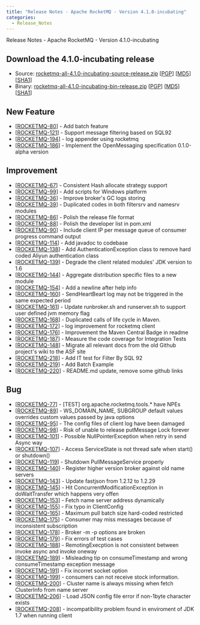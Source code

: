 ```yaml
---
title: "Release Notes - Apache RocketMQ - Version 4.1.0-incubating"
categories:
  - Release_Notes
---
```


Release Notes - Apache RocketMQ - Version 4.1.0-incubating

<h2> Download the 4.1.0-incubating release
</h2>

* Source: [rocketmq-all-4.1.0-incubating-source-release.zip](https://www.apache.org/dyn/closer.cgi?path=rocketmq/4.1.0-incubating/rocketmq-all-4.1.0-incubating-source-release.zip) [[PGP](https://www.apache.org/dist/rocketmq/4.1.0-incubating/rocketmq-all-4.1.0-incubating-source-release.zip.asc)] [[MD5](https://www.apache.org/dist/rocketmq/4.1.0-incubating/rocketmq-all-4.1.0-incubating-source-release.zip.md5)] [[SHA1](https://www.apache.org/dist/rocketmq/4.1.0-incubating/rocketmq-all-4.1.0-incubating-source-release.zip.sha1)]
* Binary: [rocketmq-all-4.1.0-incubating-bin-release.zip](https://www.apache.org/dyn/closer.cgi?path=rocketmq/4.1.0-incubating/rocketmq-all-4.1.0-incubating-bin-release.zip) [[PGP](https://www.apache.org/dist/rocketmq/4.1.0-incubating/rocketmq-all-4.1.0-incubating-bin-release.zip.asc)] [[MD5](https://www.apache.org/dist/rocketmq/4.1.0-incubating/rocketmq-all-4.1.0-incubating-bin-release.zip.md5)] [[SHA1](https://www.apache.org/dist/rocketmq/4.1.0-incubating/rocketmq-all-4.1.0-incubating-bin-release.zip.sha1)]


## New Feature

*   [[ROCKETMQ-80](https://issues.apache.org/jira/browse/ROCKETMQ-80)] - Add batch feature
*   [[ROCKETMQ-121](https://issues.apache.org/jira/browse/ROCKETMQ-121)] - Support message filtering based on SQL92
*   [[ROCKETMQ-194](https://issues.apache.org/jira/browse/ROCKETMQ-194)] - log appender using rocketmq
*   [[ROCKETMQ-186](https://issues.apache.org/jira/browse/ROCKETMQ-186)] - Implement the OpenMessaging specification 0.1.0-alpha version


## Improvement

*   [[ROCKETMQ-67](https://issues.apache.org/jira/browse/ROCKETMQ-67)] - Consistent Hash allocate strategy support
*   [[ROCKETMQ-99](https://issues.apache.org/jira/browse/ROCKETMQ-99)] - Add scripts for Windows platform
*   [[ROCKETMQ-36](https://issues.apache.org/jira/browse/ROCKETMQ-36)] - Improve broker's GC logs storing
*   [[ROCKETMQ-39](https://issues.apache.org/jira/browse/ROCKETMQ-39)] - Duplicated codes in both filtersrv and namesrv modules
*   [[ROCKETMQ-86](https://issues.apache.org/jira/browse/ROCKETMQ-86)] - Polish the release file format
*   [[ROCKETMQ-88](https://issues.apache.org/jira/browse/ROCKETMQ-88)] - Polish the developer list in pom.xml
*   [[ROCKETMQ-90](https://issues.apache.org/jira/browse/ROCKETMQ-90)] - Include client IP per message queue of consumer progress command output
*   [[ROCKETMQ-114](https://issues.apache.org/jira/browse/ROCKETMQ-114)] - Add javadoc to codebase
*   [[ROCKETMQ-138](https://issues.apache.org/jira/browse/ROCKETMQ-138)] - Add AuthenticationException class to remove hard coded Aliyun authentication class
*   [[ROCKETMQ-139](https://issues.apache.org/jira/browse/ROCKETMQ-139)] - Degrade the client related modules' JDK version to 1.6
*   [[ROCKETMQ-144](https://issues.apache.org/jira/browse/ROCKETMQ-144)] - Aggregate distribution specific files to a new module
*   [[ROCKETMQ-154](https://issues.apache.org/jira/browse/ROCKETMQ-154)] - Add a newline after help info
*   [[ROCKETMQ-160](https://issues.apache.org/jira/browse/ROCKETMQ-160)] - SendHeartBeart log may not be triggered in the same expected period
*   [[ROCKETMQ-161](https://issues.apache.org/jira/browse/ROCKETMQ-161)] - Update runbroker.sh and runserver.sh to support user defined jvm memory flag
*   [[ROCKETMQ-168](https://issues.apache.org/jira/browse/ROCKETMQ-168)] - Duplicated calls of life cycle in Maven.
*   [[ROCKETMQ-172](https://issues.apache.org/jira/browse/ROCKETMQ-172)] - log improvement for rocketmq client
*   [[ROCKETMQ-176](https://issues.apache.org/jira/browse/ROCKETMQ-176)] - Improvement the Maven Central Badge in readme
*   [[ROCKETMQ-187](https://issues.apache.org/jira/browse/ROCKETMQ-187)] - Measure the code coverage for Integration Tests
*   [[ROCKETMQ-148](https://issues.apache.org/jira/browse/ROCKETMQ-148)] - Migrate all relevant docs from the old Github project's wiki to the ASF site
*   [[ROCKETMQ-218](https://issues.apache.org/jira/browse/ROCKETMQ-218)] - Add IT test for Filter By SQL 92
*   [[ROCKETMQ-219](https://issues.apache.org/jira/browse/ROCKETMQ-219)] - Add Batch Example
*   [[ROCKETMQ-220](https://issues.apache.org/jira/browse/ROCKETMQ-220)] - README.md update, remove some github links


## Bug

*   [[ROCKETMQ-77](https://issues.apache.org/jira/browse/ROCKETMQ-77)] - [TEST] org.apache.rocketmq.tools.* have NPEs
*   [[ROCKETMQ-89](https://issues.apache.org/jira/browse/ROCKETMQ-89)] - WS_DOMAIN_NAME, SUBGROUP default values overrides custom values passed by java options
*   [[ROCKETMQ-95](https://issues.apache.org/jira/browse/ROCKETMQ-95)] - The config files of client log have been damaged
*   [[ROCKETMQ-98](https://issues.apache.org/jira/browse/ROCKETMQ-98)] - Risk of unable to release putMessage Lock forever
*   [[ROCKETMQ-101](https://issues.apache.org/jira/browse/ROCKETMQ-101)] - Possible NullPointerException when retry in send Async way
*   [[ROCKETMQ-107](https://issues.apache.org/jira/browse/ROCKETMQ-107)] - Access ServiceState is not thread safe when start() or shutdown()
*   [[ROCKETMQ-119](https://issues.apache.org/jira/browse/ROCKETMQ-119)] - Shutdown PullMessageService properly
*   [[ROCKETMQ-140](https://issues.apache.org/jira/browse/ROCKETMQ-140)] - Register higher version broker against old name servers
*   [[ROCKETMQ-143](https://issues.apache.org/jira/browse/ROCKETMQ-143)] - Update fastjson from 1.2.12 to 1.2.29
*   [[ROCKETMQ-145](https://issues.apache.org/jira/browse/ROCKETMQ-145)] - Hit ConcurrentModificationException in doWaitTransfer which happens very offen
*   [[ROCKETMQ-153](https://issues.apache.org/jira/browse/ROCKETMQ-153)] - Fetch name server address dynamically
*   [[ROCKETMQ-155](https://issues.apache.org/jira/browse/ROCKETMQ-155)] - Fix typo in ClientConfig
*   [[ROCKETMQ-165](https://issues.apache.org/jira/browse/ROCKETMQ-165)] - Maximum pull batch size hard-coded restricted
*   [[ROCKETMQ-175](https://issues.apache.org/jira/browse/ROCKETMQ-175)] - Consumer may miss messages because of inconsistent subscription
*   [[ROCKETMQ-178](https://issues.apache.org/jira/browse/ROCKETMQ-178)] - Broker -m -p options are broken
*   [[ROCKETMQ-179](https://issues.apache.org/jira/browse/ROCKETMQ-179)] - Fix errors of test cases
*   [[ROCKETMQ-188](https://issues.apache.org/jira/browse/ROCKETMQ-188)] - RemotingExecption is not consistent between invoke async and invoke oneway
*   [[ROCKETMQ-189](https://issues.apache.org/jira/browse/ROCKETMQ-189)] - Misleading tip on consumeTimestamp and wrong consumeTimestamp exception message
*   [[ROCKETMQ-191](https://issues.apache.org/jira/browse/ROCKETMQ-191)] - Fix incorret socket option
*   [[ROCKETMQ-199](https://issues.apache.org/jira/browse/ROCKETMQ-199)] - consumers can not receive stock information.
*   [[ROCKETMQ-200](https://issues.apache.org/jira/browse/ROCKETMQ-200)] - Cluster name is always missing when fetch ClusterInfo from name server
*   [[ROCKETMQ-206](https://issues.apache.org/jira/browse/ROCKETMQ-206)] - Load JSON config file error if non-1byte character exists
*   [[ROCKETMQ-208](https://issues.apache.org/jira/browse/ROCKETMQ-208)] - incompatibility problem found in enviroment of JDK 1.7 when running client




